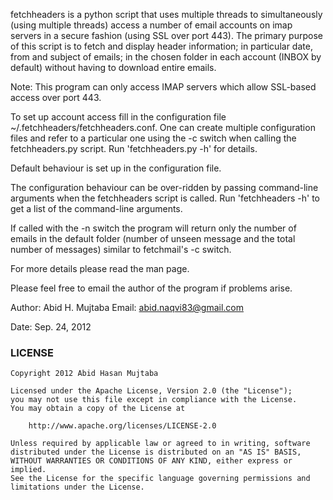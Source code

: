 fetchheaders is a python script that uses multiple threads to simultaneously (using multiple threads) access a number of email accounts on imap servers in a secure fashion (using SSL over port 443). The primary purpose of this script is to fetch and display header information; in particular date, from and subject of emails; in the chosen folder in each account (INBOX by default) without having to download entire emails.

Note: This program can only access IMAP servers which allow SSL-based access over port 443.


To set up account access fill in the configuration file ~/.fetchheaders/fetchheaders.conf. One can create multiple configuration files and refer to a particular one using the -c switch when calling the fetchheaders.py script. Run 'fetchheaders.py -h' for details.

Default behaviour is set up in the configuration file.

The configuration behaviour can be over-ridden by passing command-line arguments when the fetchheaders script is called. Run 'fetchheaders -h' to get a list of the command-line arguments. 


If called with the -n switch the program will return only the number of emails in the default folder (number of unseen message and the total number of messages) similar to fetchmail's -c switch.


For more details please read the man page.


Please feel free to email the author of the program if problems arise.


Author: Abid H. Mujtaba
Email: abid.naqvi83@gmail.com

Date: Sep. 24, 2012


### LICENSE

```
Copyright 2012 Abid Hasan Mujtaba

Licensed under the Apache License, Version 2.0 (the "License");
you may not use this file except in compliance with the License.
You may obtain a copy of the License at

    http://www.apache.org/licenses/LICENSE-2.0

Unless required by applicable law or agreed to in writing, software
distributed under the License is distributed on an "AS IS" BASIS,
WITHOUT WARRANTIES OR CONDITIONS OF ANY KIND, either express or implied.
See the License for the specific language governing permissions and
limitations under the License.
```